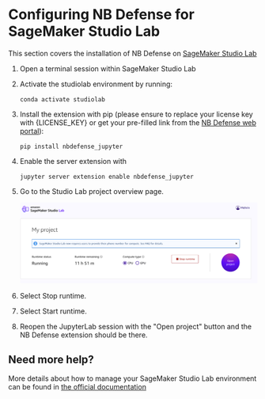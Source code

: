 # Configuring NB Defense for SageMaker Studio Lab

This section covers the installation of NB Defense on [SageMaker Studio Lab](https://studiolab.sagemaker.aws/)

1.  Open a terminal session within SageMaker Studio Lab

2.  Activate the studiolab environment by running:

    ```shell
    conda activate studiolab
    ```

3.  Install the extension with pip (please ensure to replace your license key with {LICENSE_KEY} or get your pre-filled link from the [NB Defense web portal](https://nbdefense.protectai.com/)):

    ```shell
    pip install nbdefense_jupyter 
    ```

4.  Enable the server extension with

    ```shell
    jupyter server extension enable nbdefense_jupyter
    ```

5.  Go to the Studio Lab project overview page.

    ![](images/studio-lab-screenshot.png)

6.  Select Stop runtime.
7.  Select Start runtime.
8.  Reopen the JupyterLab session with the "Open project" button and the NB Defense extension should be there.

## Need more help?

More details about how to manage your SageMaker Studio Lab environment can be found in [the official documentation](https://docs.aws.amazon.com/sagemaker/latest/dg/studio-lab-use-manage.html#studio-lab-use-manage-conda-jupyter)
